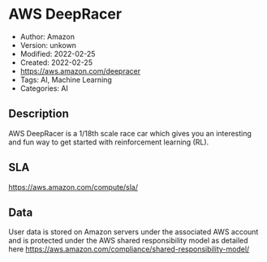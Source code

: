 # AWS DeepRacer

* Author: Amazon
* Version: unkown
* Modified: 2022-02-25
* Created: 2022-02-25
* <https://aws.amazon.com/deepracer>
* Tags: AI, Machine Learning
* Categories: AI

## Description

AWS DeepRacer is a 1/18th scale race car which gives you an interesting and fun way to get started with reinforcement learning (RL).

## SLA

https://aws.amazon.com/compute/sla/

## Data

User data is stored on Amazon servers under the associated AWS account and is protected under the AWS shared responsibility model as detailed here https://aws.amazon.com/compliance/shared-responsibility-model/
